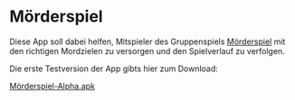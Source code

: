 # Mörderspiel

Diese App soll dabei helfen, Mitspieler des Gruppenspiels [Mörderspiel](http://www.spielewiki.org/wiki/M%C3%B6rderspiel) mit den richtigen Mordzielen zu versorgen und den Spielverlauf zu verfolgen.

Die erste Testversion der App gibts hier zum Download:

[Mörderspiel-Alpha.apk](builds/moerderspiel.apk)
